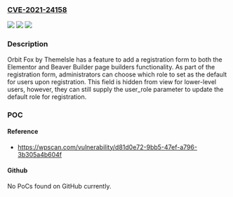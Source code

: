 ### [CVE-2021-24158](https://cve.mitre.org/cgi-bin/cvename.cgi?name=CVE-2021-24158)
![](https://img.shields.io/static/v1?label=Product&message=Orbit%20Fox%20by%20ThemeIsle&color=blue)
![](https://img.shields.io/static/v1?label=Version&message=2.10.3%3C%202.10.3%20&color=brighgreen)
![](https://img.shields.io/static/v1?label=Vulnerability&message=CWE-269%20Improper%20Privilege%20Management&color=brighgreen)

### Description

Orbit Fox by ThemeIsle has a feature to add a registration form to both the Elementor and Beaver Builder page builders functionality. As part of the registration form, administrators can choose which role to set as the default for users upon registration. This field is hidden from view for lower-level users, however, they can still supply the user_role parameter to update the default role for registration.

### POC

#### Reference
- https://wpscan.com/vulnerability/d81d0e72-9bb5-47ef-a796-3b305a4b604f

#### Github
No PoCs found on GitHub currently.

